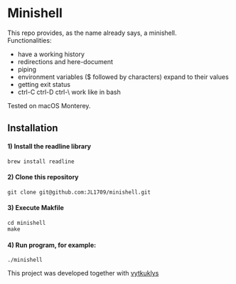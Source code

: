 # Minishell
This repo provides, as the name already says, a minishell.  
Functionalities:
- have a working history
- redirections and here-document
- piping
- environment variables ($ followed by characters) expand to their values
- getting exit status
- ctrl-C ctrl-D ctrl-\ work like in bash

Tested on macOS Monterey.

## Installation

#### 1) Install the readline library
```
brew install readline
```

#### 2) Clone this repository 
```
git clone git@github.com:JL1709/minishell.git
```

#### 3) Execute Makfile
```
cd minishell
make
```

#### 4)  Run program, for example:
```
./minishell
```
This project was developed together with <a href="https://github.com/vytkuklys">vytkuklys</a>
